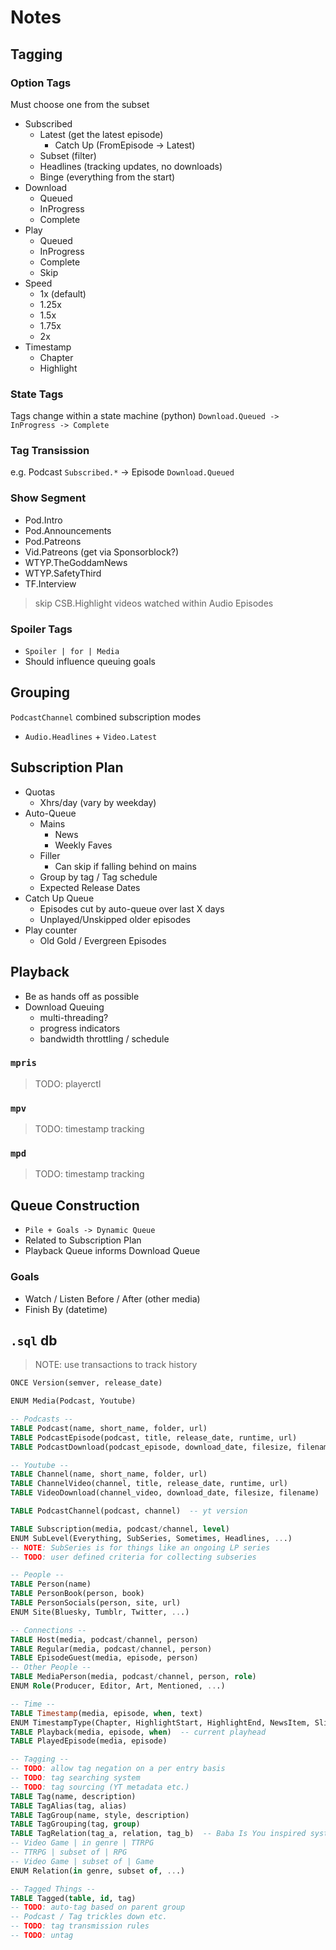 # Notes

## Tagging

### Option Tags
Must choose one from the subset

 * Subscribed
   - Latest (get the latest episode)
     - Catch Up (FromEpisode -> Latest)
   - Subset (filter)
   - Headlines (tracking updates, no downloads)
   - Binge (everything from the start)
 * Download
   - Queued
   - InProgress
   - Complete
 * Play
   - Queued
   - InProgress
   - Complete
   - Skip
 * Speed
   - 1x (default)
   - 1.25x
   - 1.5x
   - 1.75x
   - 2x
 * Timestamp
   - Chapter
   - Highlight

### State Tags
Tags change within a state machine (python)
`Download.Queued -> InProgress -> Complete`

### Tag Transission
e.g. Podcast `Subscribed.*` -> Episode `Download.Queued`

### Show Segment
 * Pod.Intro
 * Pod.Announcements
 * Pod.Patreons
 * Vid.Patreons (get via Sponsorblock?)
 * WTYP.TheGoddamNews
 * WTYP.SafetyThird
 * TF.Interview

> skip CSB.Highlight videos watched within Audio Episodes

### Spoiler Tags
 * `Spoiler | for | Media`
 * Should influence queuing goals


## Grouping
`PodcastChannel` combined subscription modes
 * `Audio.Headlines` + `Video.Latest`



## Subscription Plan
 * Quotas
   - Xhrs/day (vary by weekday)
 * Auto-Queue
   - Mains
     * News
     * Weekly Faves
   - Filler
     * Can skip if falling behind on mains
   - Group by tag / Tag schedule
   - Expected Release Dates
 * Catch Up Queue
   - Episodes cut by auto-queue over last X days
   - Unplayed/Unskipped older episodes
 * Play counter
   - Old Gold / Evergreen Episodes


## Playback
 * Be as hands off as possible
 * Download Queuing
   - multi-threading?
   - progress indicators
   - bandwidth throttling / schedule

### `mpris`
> TODO: playerctl
### `mpv`
> TODO: timestamp tracking
### `mpd`
> TODO: timestamp tracking


## Queue Construction
 * `Pile + Goals -> Dynamic Queue`
 * Related to Subscription Plan
 * Playback Queue informs Download Queue

### Goals
 * Watch / Listen Before / After (other media)
 * Finish By (datetime)


## `.sql` db

> NOTE: use transactions to track history

```sql
ONCE Version(semver, release_date)

ENUM Media(Podcast, Youtube)

-- Podcasts --
TABLE Podcast(name, short_name, folder, url)
TABLE PodcastEpisode(podcast, title, release_date, runtime, url)
TABLE PodcastDownload(podcast_episode, download_date, filesize, filename)

-- Youtube --
TABLE Channel(name, short_name, folder, url)
TABLE ChannelVideo(channel, title, release_date, runtime, url)
TABLE VideoDownload(channel_video, download_date, filesize, filename)

TABLE PodcastChannel(podcast, channel)  -- yt version

TABLE Subscription(media, podcast/channel, level)
ENUM SubLevel(Everything, SubSeries, Sometimes, Headlines, ...)
-- NOTE: SubSeries is for things like an ongoing LP series
-- TODO: user defined criteria for collecting subseries

-- People --
TABLE Person(name)
TABLE PersonBook(person, book)
TABLE PersonSocials(person, site, url)
ENUM Site(Bluesky, Tumblr, Twitter, ...)

-- Connections --
TABLE Host(media, podcast/channel, person)
TABLE Regular(media, podcast/channel, person)
TABLE EpisodeGuest(media, episode, person)
-- Other People --
TABLE MediaPerson(media, podcast/channel, person, role)
ENUM Role(Producer, Editor, Art, Mentioned, ...)

-- Time --
TABLE Timestamp(media, episode, when, text)
ENUM TimestampType(Chapter, HighlightStart, HighlightEnd, NewsItem, Slide, ...)
TABLE Playback(media, episode, when)  -- current playhead
TABLE PlayedEpisode(media, episode)

-- Tagging --
-- TODO: allow tag negation on a per entry basis
-- TODO: tag searching system
-- TODO: tag sourcing (YT metadata etc.)
TABLE Tag(name, description)
TABLE TagAlias(tag, alias)
TABLE TagGroup(name, style, description)
TABLE TagGrouping(tag, group)
TABLE TagRelation(tag_a, relation, tag_b)  -- Baba Is You inspired system
-- Video Game | in genre | TTRPG
-- TTRPG | subset of | RPG
-- Video Game | subset of | Game
ENUM Relation(in genre, subset of, ...)

-- Tagged Things --
TABLE Tagged(table, id, tag)
-- TODO: auto-tag based on parent group
-- Podcast / Tag trickles down etc.
-- TODO: tag transmission rules
-- TODO: untag
```

